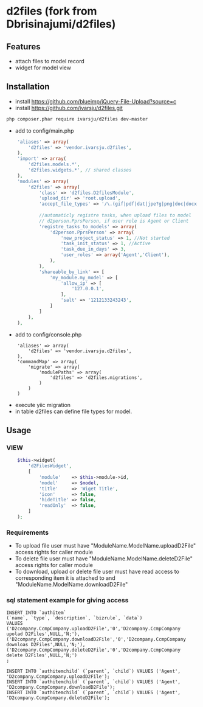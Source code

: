 # d2files (fork from Dbrisinajumi/d2files)


## Features

* attach files to model record
* widget for model view

## Installation
 * install https://github.com/blueimp/jQuery-File-Upload?source=c
 * install https://github.com/ivarsju/d2files.git
```bash
php composer.phar require ivarsju/d2files dev-master
```

 * add to config/main.php
```php
    'aliases' => array(
        'd2files' => 'vendor.ivarsju.d2files',
    ),
    'import' => array(
        'd2files.models.*',
        'd2files.widgets.*', // shared classes
    ),
    'modules' => array(
        'd2files' => array(
            'class' => 'd2files.D2filesModule',
            'upload_dir' => 'root.upload',
            'accept_file_types' => '/\.(gif|pdf|dat|jpe?g|png|doc|docx|xls|xlsx|htm)$/i',
            
            //automaticly registre tasks, when upload files to model 
            // d2person.PprsPerson, if user role is Agent or Client
            'registre_tasks_to_models' => array(
                'd2person.PprsPerson' => array(
                    'new_project_status' => 1, //Not started
                    'task_init_status' => 1, //Active
                    'task_due_in_days' => 3,
                    'user_roles' => array('Agent','Client'),
                ),
            ),
            'shareable_by_link' => [
                'my_module.my_model' => [
                    'allow_ip' => [
                        '127.0.0.1',
                    ],
                    'salt' => '1212133243243',
                ]
            ]
        ),  
    ),
```
* add to config/console.php
```
    'aliases' => array(
        'd2files' => 'vendor.ivarsju.d2files',
    ),
    'commandMap' => array(
        'migrate' => array(
            'modulePaths' => array(
                'd2files' => 'd2files.migrations',
            )
        )
    )
```

* execute yiic migration
* in table d2files can define file types for model.

## Usage
### VIEW
```php
    $this->widget(
        'd2FilesWidget',
        [
            'module'    => $this->module->id, 
            'model'     => $model,
            'title'     => 'Wiget Title',
            'icon'      => false,
            'hideTitle' => false,
            'readOnly'  => false,
        ]
    );
```

### Requirements
* To upload file user must have "ModuleName.ModelName.uploadD2File" access rights for caller module
* To delete file user must have "ModuleName.ModelName.deleteD2File" access rights for caller module
* To download, upload or delete file user must have read access to corresponding item it is attached to 
 and "ModuleName.ModelName.downloadD2File"

### sql statement example for giving access

    INSERT INTO `authitem` 
    (`name`, `type`, `description`, `bizrule`, `data`) 
    VALUES
    ('D2company.CcmpCompany.uploadD2File','0','D2company.CcmpCompany upolad D2Files',NULL,'N;'),
    ('D2company.CcmpCompany.downloadD2File','0','D2company.CcmpCompany downloas D2Files',NULL,'N;'),
    ('D2company.CcmpCompany.deleteD2File','0','D2company.CcmpCompany delete D2Files',NULL,'N;')
    ;

    INSERT INTO `authitemchild` (`parent`, `child`) VALUES ('Agent', 'D2company.CcmpCompany.uploadD2File'); 
    INSERT INTO `authitemchild` (`parent`, `child`) VALUES ('Agent', 'D2company.CcmpCompany.downloadD2File'); 
    INSERT INTO `authitemchild` (`parent`, `child`) VALUES ('Agent', 'D2company.CcmpCompany.deleteD2File'); 

